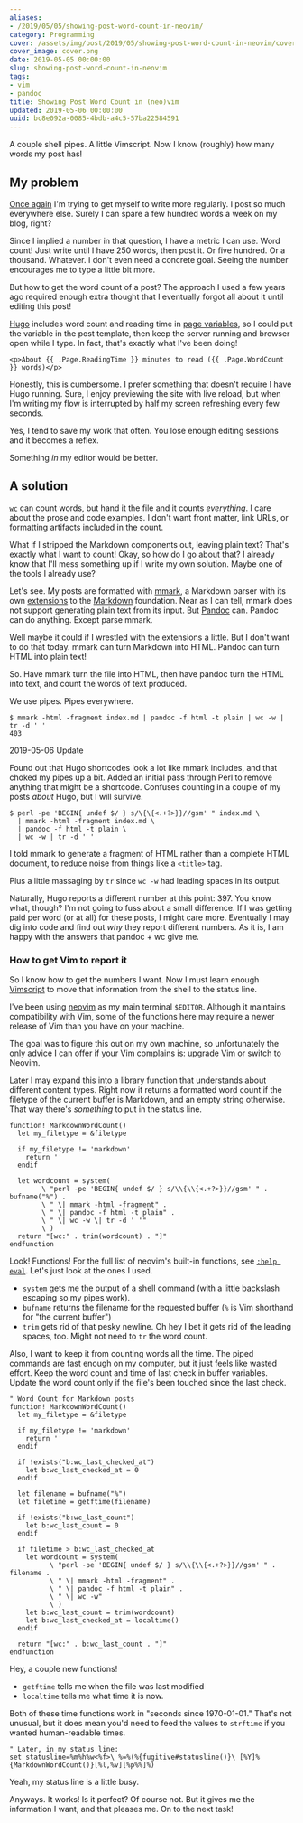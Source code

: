 ```yaml
---
aliases:
- /2019/05/05/showing-post-word-count-in-neovim/
category: Programming
cover: /assets/img/post/2019/05/showing-post-word-count-in-neovim/cover.png
cover_image: cover.png
date: 2019-05-05 00:00:00
slug: showing-post-word-count-in-neovim
tags:
- vim
- pandoc
title: Showing Post Word Count in (neo)vim
updated: 2019-05-06 00:00:00
uuid: bc8e092a-0085-4bdb-a4c5-57ba22584591
---
```


A couple shell pipes. A little Vimscript. Now I know (roughly) how many words my
post has!

<!--more-->

## My problem

[Once again][] I'm trying to get myself to write more regularly. I post so much
everywhere else. Surely I can spare a few hundred words a week on my blog,
right?

[Once again]: /post/2014/10/counting-words-in-blog-posts

Since I implied a number in that question, I have a metric I can use. Word
count! Just write until I have 250 words, then post it. Or five hundred. Or a
thousand. Whatever. I don't even need a concrete goal.  Seeing the number
encourages me to type a little bit more.

But how to get the word count of a post? The approach I used a few years ago
required enough extra thought that I eventually forgot all about it until
editing this post!

[Hugo][] includes word count and reading time in [page variables][], so I could
put the variable in the post template, then keep the server running and browser
open while I type. In fact, that's exactly what I've been doing!

[Hugo]: /tag/hugo
[page variables]: https://gohugo.io/variables/page/

```
<p>About {{ .Page.ReadingTime }} minutes to read ({{ .Page.WordCount }} words)</p>
```

Honestly, this is cumbersome. I prefer something that doesn't require I have
Hugo running. Sure, I enjoy previewing the site with live reload, but when I'm
writing my flow is interrupted by half my screen refreshing every few seconds.

Yes, I tend to save my work that often. You lose enough editing sessions and it
becomes a reflex.

Something *in* my editor would be better.

## A solution

[`wc`][] can count words, but hand it the file and it counts *everything*. I
care about the prose and code examples. I don't want front matter, link URLs, or
formatting artifacts included in the count.

[`wc`]: https://en.wikipedia.org/wiki/Wc_(Unix)

What if I stripped the Markdown components out, leaving plain text? That's
exactly what I want to count! Okay, so how do I go about that? I already know
that I'll mess something up if I write my own solution. Maybe one of the tools I
already use?

Let's see. My posts are formatted with [mmark][], a Markdown parser with its own
[extensions][] to the [Markdown][] foundation. Near as I can tell, mmark does
not support generating plain text from its input.  But [Pandoc][] can. Pandoc
can do anything. Except parse mmark.

[mmark]: https://mmark.nl/
[extensions]: https://mmark.nl/post/syntax/
[Markdown]: https://daringfireball.net/projects/markdown/
[Pandoc]: https://pandoc.org/

Well maybe it could if I wrestled with the extensions a little. But I don't want
to do that today. mmark can turn Markdown into HTML. Pandoc can turn HTML into plain text!

So. Have mmark turn the file into HTML, then have pandoc turn the HTML into
text, and count the words of text produced.

We use pipes. Pipes everywhere.

    $ mmark -html -fragment index.md | pandoc -f html -t plain | wc -w | tr -d ' '
    403

<aside class="admonition">
<p class="admonition-title">2019-05-06 Update</p>

Found out that Hugo shortcodes look a lot like mmark includes, and that
choked my pipes up a bit. Added an initial pass through Perl to remove
anything that might be a shortcode. Confuses counting in a couple of my
posts *about* Hugo, but I will survive.

    $ perl -pe 'BEGIN{ undef $/ } s/\{\{<.+?>}}//gsm' " index.md \
      | mmark -html -fragment index.md \
      | pandoc -f html -t plain \
      | wc -w | tr -d ' '

</aside>

I told mmark to generate a fragment of HTML rather than a complete HTML
document, to reduce noise from things like a `<title>` tag.

Plus a little massaging by `tr` since `wc -w` had leading spaces in its output.

Naturally, Hugo reports a different number at this point: 397. You know what,
though? I'm not going to fuss about a small difference. If I was getting paid
per word (or at all) for these posts, I might care more. Eventually I may dig
into code and find out *why* they report different numbers. As it is, I am happy
with the answers that pandoc + wc give me.

### How to get Vim to report it

So I know how to get the numbers I want. Now I must learn enough [Vimscript][]
to move that information from the shell to the status line.

[Vimscript]: http://learnvimscriptthehardway.stevelosh.com/

<aside class="admonition">

[neovim]: https://neovim.io/

I've been using [neovim][] as my main terminal `$EDITOR`. Although it maintains
compatibility with Vim, some of the functions here may require a newer release
of Vim than you have on your machine.

The goal was to figure this out on my own machine, so unfortunately the only
advice I can offer if your Vim complains is: upgrade Vim or switch to Neovim.

</aside>

Later I may expand this into a library function that understands about different
content types. Right now it returns a formatted word count if the filetype of
the current buffer is Markdown, and an empty string otherwise. That way there's
*something* to put in the status line.

``` vim
function! MarkdownWordCount()
  let my_filetype = &filetype

  if my_filetype != 'markdown'
    return ''
  endif

  let wordcount = system(
        \ "perl -pe 'BEGIN{ undef $/ } s/\\{\\{<.+?>}}//gsm' " . bufname("%") .
        \ " \| mmark -html -fragment" .
        \ " \| pandoc -f html -t plain" .
        \ " \| wc -w \| tr -d ' '"
        \ )
  return "[wc:" . trim(wordcount) . "]"
endfunction
```

Look! Functions! For the full list of neovim's built-in functions, see [`:help
eval`][]. Let's just look at the ones I used.

[`:help eval`]: https://neovim.io/doc/user/eval.html

* `system` gets me the output of a shell command (with a little backslash
  escaping so my pipes work).
* `bufname` returns the filename for the requested buffer (`%` is Vim shorthand
  for "the current buffer")
* `trim` gets rid of that pesky newline. Oh hey I bet it gets rid of the leading
  spaces, too. Might not need to `tr` the word count.

Also, I want to keep it from counting words all the time. The piped commands are
fast enough on my computer, but it just feels like wasted effort. Keep the word
count and time of last check in buffer variables. Update the word count only
if the file's been touched since the last check.

``` vim
" Word Count for Markdown posts
function! MarkdownWordCount()
  let my_filetype = &filetype

  if my_filetype != 'markdown'
    return ''
  endif

  if !exists("b:wc_last_checked_at")
    let b:wc_last_checked_at = 0
  endif

  let filename = bufname("%")
  let filetime = getftime(filename)

  if !exists("b:wc_last_count")
    let b:wc_last_count = 0
  endif

  if filetime > b:wc_last_checked_at
    let wordcount = system(
          \ "perl -pe 'BEGIN{ undef $/ } s/\\{\\{<.+?>}}//gsm' " . filename .
          \ " \| mmark -html -fragment" .
          \ " \| pandoc -f html -t plain" .
          \ " \| wc -w"
          \ )
    let b:wc_last_count = trim(wordcount)
    let b:wc_last_checked_at = localtime()
  endif

  return "[wc:" . b:wc_last_count . "]"
endfunction
```

Hey, a couple new functions!

* `getftime` tells me when the file was last modified
* `localtime` tells me what time it is now.

Both of these time functions work in "seconds since 1970-01-01." That's not
unusual, but it does mean you'd need to feed the values to `strftime` if you
wanted human-readable times.

``` vim
" Later, in my status line:
set statusline=%m%h%w<%f>\ %=%(%{fugitive#statusline()}\ [%Y]%{MarkdownWordCount()}[%l,%v][%p%%]%)
```

Yeah, my status line is a little busy.

Anyways. It works! Is it perfect? Of course not. But it gives me the information
I want, and that pleases me. On to the next task!
